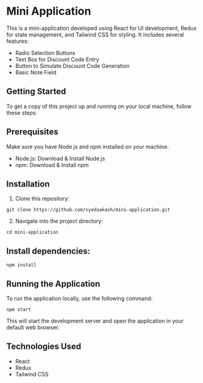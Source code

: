 # Mini Application

This is a mini-application developed using React for UI development, Redux for state management, and Tailwind CSS for styling. It includes several features:

- Radio Selection Buttons
- Text Box for Discount Code Entry
- Button to Simulate Discount Code Generation
- Basic Note Field

## Getting Started

To get a copy of this project up and running on your local machine, follow these steps:

## Prerequisites

Make sure you have Node.js and npm installed on your machine.

- Node.js: Download & Install Node.js
- npm: Download & Install npm

## Installation

1. Clone this repository:

`git clone https://github.com/syedaakash/mini-application.git`

2. Navigate into the project directory:

`cd mini-application`

## Install dependencies:

`npm install`

## Running the Application

To run the application locally, use the following command:

`npm start`

This will start the development server and open the application in your default web browser.

## Technologies Used

- React
- Redux
- Tailwind CSS